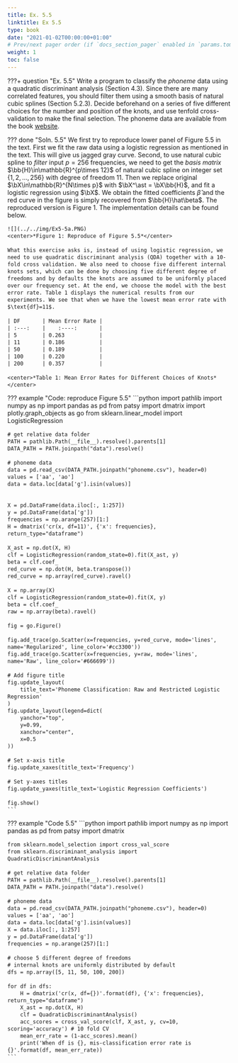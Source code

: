 ```yaml
---
title: Ex. 5.5
linktitle: Ex 5.5
type: book
date: "2021-01-02T00:00:00+01:00"
# Prev/next pager order (if `docs_section_pager` enabled in `params.toml`)
weight: 1
toc: false
---
```


???+ question "Ex. 5.5"
    Write a program to classify the *phoneme* data using a quadratic discriminant analysis (Section 4.3). Since there are many correlated features, you should filter them using a smooth basis of natural cubic splines (Section 5.2.3). Decide beforehand on a series of five different choices for the number and position of the knots, and use tenfold cross-validation to make the final selection. The phoneme data are available from the book [website](www-stat.stanford.edu/ElemStatLearn).

??? done "Soln. 5.5" 
    We first try to reproduce lower panel of Figure 5.5 in the text. First we fit the raw data using a logistic regression as mentioned in the text. This will give us jagged gray curve. Second, to use natural cubic spline to *filter* input $p=256$ frequencies, we need to get the *basis matrix* $\bb{H}\in\mathbb{R}^{p\times 12}$ of natural cubic spline on integer set $\{1,2, ..., 256\}$ with degree of freedom 11. Then we replace original $\bX\in\mathbb{R}^{N\times p}$ with $\bX^\ast = \bX\bb{H}$, and fit a logistic regression using $\bX$. We obtain the fitted coefficients $\hat\beta$ and the red curve in the figure is simply recovered from $\bb{H}\hat\beta$. The reproduced version is Figure 1. The implementation details can be found below.

	![](../../img/Ex5-5a.PNG)
    <center>*Figure 1: Reproduce of Figure 5.5*</center>

	What this exercise asks is, instead of using logistic regression, we need to use quadratic discriminant analysis (QDA) together with a 10-fold cross validation. We also need to choose five different internal knots sets, which can be done by choosing five different degree of freedoms and by defaults the knots are assumed to be uniformly placed over our frequency set. At the end, we choose the model with the best error rate. Table 1 displays the numerical results from our experiments. We see that when we have the lowest mean error rate with $\text{df}=11$.

    | DF       | Mean Error Rate |
    | :---:    |    :----:       |
    | 5        | 0.263           |
    | 11       | 0.186           |
    | 50       | 0.189           |
    | 100      | 0.220           |
    | 200      | 0.357           |

    <center>*Table 1: Mean Error Rates for Different Choices of Knots*</center>

??? example "Code: reproduce Figure 5.5"
    ```python
    import pathlib
    import numpy as np
    import pandas as pd
    from patsy import dmatrix
    import plotly.graph_objects as go
    from sklearn.linear_model import LogisticRegression

    # get relative data folder
    PATH = pathlib.Path(__file__).resolve().parents[1]
    DATA_PATH = PATH.joinpath("data").resolve()

    # phoneme data
    data = pd.read_csv(DATA_PATH.joinpath("phoneme.csv"), header=0)
    values = ['aa', 'ao']
    data = data.loc[data['g'].isin(values)]


    X = pd.DataFrame(data.iloc[:, 1:257])
    y = pd.DataFrame(data['g'])
    frequencies = np.arange(257)[1:]
    H = dmatrix('cr(x, df=11)', {'x': frequencies}, return_type="dataframe")

    X_ast = np.dot(X, H)
    clf = LogisticRegression(random_state=0).fit(X_ast, y)
    beta = clf.coef_
    red_curve = np.dot(H, beta.transpose())
    red_curve = np.array(red_curve).ravel()

    X = np.array(X)
    clf = LogisticRegression(random_state=0).fit(X, y)
    beta = clf.coef_
    raw = np.array(beta).ravel()

    fig = go.Figure()

    fig.add_trace(go.Scatter(x=frequencies, y=red_curve, mode='lines', name='Regularized', line_color='#cc3300'))
    fig.add_trace(go.Scatter(x=frequencies, y=raw, mode='lines', name='Raw', line_color='#666699'))

    # Add figure title
    fig.update_layout(
        title_text='Phoneme Classification: Raw and Restricted Logistic Regression'
    )
    fig.update_layout(legend=dict(
        yanchor="top",
        y=0.99,
        xanchor="center",
        x=0.5
    ))

    # Set x-axis title
    fig.update_xaxes(title_text='Frequency')

    # Set y-axes titles
    fig.update_yaxes(title_text='Logistic Regression Coefficients')

    fig.show()
    ```

??? example "Code 5.5"
    ```python
    import pathlib
    import numpy as np
    import pandas as pd
    from patsy import dmatrix

    from sklearn.model_selection import cross_val_score
    from sklearn.discriminant_analysis import QuadraticDiscriminantAnalysis

    # get relative data folder
    PATH = pathlib.Path(__file__).resolve().parents[1]
    DATA_PATH = PATH.joinpath("data").resolve()

    # phoneme data
    data = pd.read_csv(DATA_PATH.joinpath("phoneme.csv"), header=0)
    values = ['aa', 'ao']
    data = data.loc[data['g'].isin(values)]
    X = data.iloc[:, 1:257]
    y = pd.DataFrame(data['g'])
    frequencies = np.arange(257)[1:]

    # choose 5 different degree of freedoms
    # internal knots are uniformly distributed by default
    dfs = np.array([5, 11, 50, 100, 200])

    for df in dfs:
        H = dmatrix('cr(x, df={})'.format(df), {'x': frequencies}, return_type="dataframe")
        X_ast = np.dot(X, H)
        clf = QuadraticDiscriminantAnalysis()
        acc_scores = cross_val_score(clf, X_ast, y, cv=10, scoring='accuracy') # 10 fold CV
        mean_err_rate = (1-acc_scores).mean()
        print('When df is {}, mis-classification error rate is {}'.format(df, mean_err_rate))
    ```